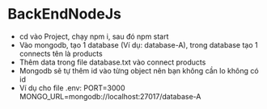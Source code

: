 # BackEndNodeJs
- cd vào Project, chạy npm i, sau đó npm start
- Vào mongodb, tạo 1 database (Ví dụ: database-A), trong database tạo 1 connects tên là products
- Thêm data trong file database.txt vào connect products
- Mongodb sẽ tự thêm id vào từng object nên bạn không cần lo không có id
- Ví dụ cho file .env:
PORT=3000
MONGO_URL=mongodb://localhost:27017/database-A